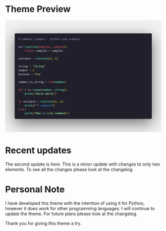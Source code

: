 # Theme Preview

![](/images/codeexample.png)

# Recent updates

The second update is here. This is a minor update with changes to only two elements. To see all the changes please look at the changelog.

# Personal Note

I have developed this theme with the intention of using it for Python, however it does work for other programming languages. I will continue to update the theme. For future plans please look at the changelog.

Thank you for giving this theme a try.